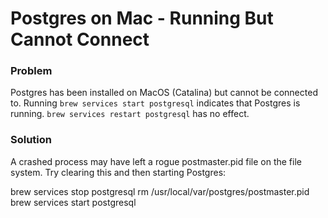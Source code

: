 # Postgres on Mac - Running But Cannot Connect

### Problem

Postgres has been installed on MacOS (Catalina) but cannot be connected to. Running `brew services start postgresql` indicates that Postgres is running. `brew services restart postgresql` has no effect.

### Solution

A crashed process may have left a rogue postmaster.pid file on the file system. Try clearing this and then starting Postgres:

  brew services stop postgresql
  rm /usr/local/var/postgres/postmaster.pid 
  brew services start postgresql
